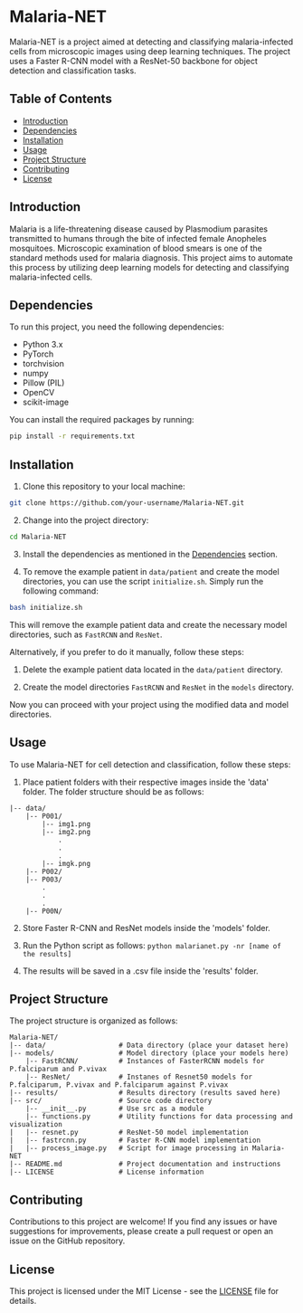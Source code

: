 # Malaria-NET

Malaria-NET is a project aimed at detecting and classifying malaria-infected cells from microscopic images using deep learning techniques. The project uses a Faster R-CNN model with a ResNet-50 backbone for object detection and classification tasks.

## Table of Contents
- [Introduction](#introduction)
- [Dependencies](#dependencies)
- [Installation](#installation)
- [Usage](#usage)
- [Project Structure](#project-structure)
- [Contributing](#contributing)
- [License](#license)

## Introduction

Malaria is a life-threatening disease caused by Plasmodium parasites transmitted to humans through the bite of infected female Anopheles mosquitoes. Microscopic examination of blood smears is one of the standard methods used for malaria diagnosis. This project aims to automate this process by utilizing deep learning models for detecting and classifying malaria-infected cells.

## Dependencies

To run this project, you need the following dependencies:

- Python 3.x
- PyTorch
- torchvision
- numpy
- Pillow (PIL)
- OpenCV
- scikit-image

You can install the required packages by running:

```bash
pip install -r requirements.txt
```

## Installation

1. Clone this repository to your local machine:

```bash
git clone https://github.com/your-username/Malaria-NET.git
```

2. Change into the project directory:

```bash
cd Malaria-NET
```

3. Install the dependencies as mentioned in the [Dependencies](#dependencies) section.

4. To remove the example patient in `data/patient` and create the model directories, you can use the script `initialize.sh`. Simply run the following command:

```bash
bash initialize.sh
```

This will remove the example patient data and create the necessary model directories, such as `FastRCNN` and `ResNet`. 

Alternatively, if you prefer to do it manually, follow these steps:

1. Delete the example patient data located in the `data/patient` directory.

2. Create the model directories `FastRCNN` and `ResNet` in the `models` directory.

Now you can proceed with your project using the modified data and model directories.

## Usage

To use Malaria-NET for cell detection and classification, follow these steps:

1. Place patient folders with their respective images inside the 'data' folder. The folder structure should be as follows:

```
|-- data/
    |-- P001/
        |-- img1.png
        |-- img2.png
            .
            .
            .
        |-- imgk.png
    |-- P002/
    |-- P003/
        .
        .
        .
    |-- P00N/
```

2. Store Faster R-CNN and ResNet models inside the 'models' folder.

3. Run the Python script as follows: ```python malarianet.py -nr [name of the results]```

4. The results will be saved in a .csv file inside the 'results' folder.

## Project Structure

The project structure is organized as follows:

```
Malaria-NET/
|-- data/                  # Data directory (place your dataset here)
|-- models/                # Model directory (place your models here)
    |-- FastRCNN/          # Instances of FasterRCNN models for P.falciparum and P.vivax
    |-- ResNet/            # Instanes of Resnet50 models for P.falciparum, P.vivax and P.falciparum against P.vivax
|-- results/               # Results directory (results saved here)
|-- src/                   # Source code directory
    |-- __init__.py        # Use src as a module
    |-- functions.py       # Utility functions for data processing and visualization
|   |-- resnet.py          # ResNet-50 model implementation
|   |-- fastrcnn.py        # Faster R-CNN model implementation
|   |-- process_image.py   # Script for image processing in Malaria-NET
|-- README.md              # Project documentation and instructions
|-- LICENSE                # License information
```

## Contributing

Contributions to this project are welcome! If you find any issues or have suggestions for improvements, please create a pull request or open an issue on the GitHub repository.

## License

This project is licensed under the MIT License - see the [LICENSE](LICENSE) file for details.